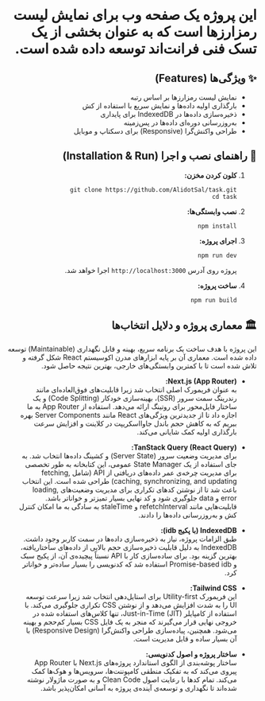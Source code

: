 ‏
<div dir="rtl" style="text-align: right">

<h1>این پروژه یک صفحه وب برای نمایش لیست رمزارزها است که به عنوان بخشی از یک تسک فنی فرانت‌اند توسعه داده شده است.</h1>

<h2>✨ ویژگی‌ها (Features)</h2>
<ul>
  <li>نمایش لیست رمزارزها بر اساس رتبه</li>
  <li>بارگذاری اولیه داده‌ها و نمایش سریع با استفاده از کش</li>
  <li>ذخیره‌سازی داده‌ها در IndexedDB برای پایداری</li>
  <li>به‌روزرسانی دوره‌ای داده‌ها در پس‌زمینه</li>
  <li>طراحی واکنش‌گرا (Responsive) برای دسکتاپ و موبایل</li>
</ul>

<h2>🚀 راهنمای نصب و اجرا (Installation & Run)</h2>
<ol>
  <li><strong>کلون کردن مخزن:</strong><br>
    <pre><code>git clone https://github.com/AlidotSal/task.git
cd task</code></pre>
  </li>
  <li><strong>نصب وابستگی‌ها:</strong><br>
    <pre><code>npm install</code></pre>
  </li>
  <li><strong>اجرای پروژه:</strong><br>
    <pre><code>npm run dev</code></pre>
    <p>پروژه روی آدرس <code>http://localhost:3000</code> اجرا خواهد شد.</p>
  </li>
  <li><strong>ساخت پروژه:</strong><br>
    <pre><code>npm run build</code></pre>
  </li>
</ol>

<h2>🏛️ معماری پروژه و دلایل انتخاب‌ها</h2>

<p>این پروژه با هدف ساخت یک برنامه سریع، بهینه و قابل نگهداری (Maintainable) توسعه داده شده است. معماری آن بر پایه ابزارهای مدرن اکوسیستم React شکل گرفته و تلاش شده است تا با کمترین وابستگی‌های خارجی، بهترین نتیجه حاصل شود.</p>

- **Next.js (App Router):**  
  به عنوان فریمورک اصلی انتخاب شد زیرا قابلیت‌های فوق‌العاده‌ای مانند رندرینگ سمت سرور (SSR)، بهینه‌سازی خودکار (Code Splitting) و یک ساختار فایل‌محور برای روتینگ ارائه می‌دهد. استفاده از App Router به ما اجازه داد تا از جدیدترین ویژگی‌های React مانند Server Components بهره ببریم که به کاهش حجم باندل جاوااسکریپت در کلاینت و افزایش سرعت بارگذاری اولیه کمک شایانی می‌کند.

- **TanStack Query (React Query):**  
  برای مدیریت وضعیت سرور (Server State) و کشینگ داده‌ها انتخاب شد. به جای استفاده از یک State Manager عمومی، این کتابخانه به طور تخصصی برای مدیریت چرخه‌ی عمر داده‌های دریافتی از API (شامل fetching, caching, synchronizing, and updating) طراحی شده است. این انتخاب باعث شد تا از نوشتن کدهای تکراری برای مدیریت وضعیت‌های loading, error و data جلوگیری شود و کد نهایی بسیار تمیزتر و خواناتر باشد. قابلیت‌هایی مانند refetchInterval و staleTime به سادگی به ما امکان کنترل کش و به‌روزرسانی داده‌ها را دادند.

- **IndexedDB (با پکیج idb):**  
  طبق الزامات پروژه، نیاز به ذخیره‌سازی داده‌ها در سمت کاربر وجود داشت. IndexedDB به دلیل قابلیت ذخیره‌سازی حجم بالایی از داده‌های ساختاریافته، بهترین گزینه بود. برای ساده‌سازی کار با API نسبتاً پیچیده‌ی آن، از پکیج سبک و Promise-based idb استفاده شد که کدنویسی را بسیار ساده‌تر و خواناتر کرد.

- **Tailwind CSS:**  
  این فریمورک Utility-first برای استایل‌دهی انتخاب شد زیرا سرعت توسعه UI را به شدت افزایش می‌دهد و از نوشتن CSS تکراری جلوگیری می‌کند. با استفاده از کامپایلر Just-in-Time (JIT)، تنها کلاس‌های استفاده شده در خروجی نهایی قرار می‌گیرند که منجر به یک فایل CSS بسیار کم‌حجم و بهینه می‌شود. همچنین، پیاده‌سازی طراحی واکنش‌گرا (Responsive Design) با آن بسیار ساده و قابل مدیریت است.

- **ساختار پروژه و اصول کدنویسی:**  
  ساختار پوشه‌بندی از الگوی استاندارد پروژه‌های Next.js با App Router پیروی می‌کند که به تفکیک منطقی کامپوننت‌ها، سرویس‌ها و هوک‌ها کمک می‌کند. تمام کدها با رعایت اصول Clean Code و به صورت ماژولار نوشته شده‌اند تا نگهداری و توسعه‌ی آینده‌ی پروژه به آسانی امکان‌پذیر باشد.


</div>

